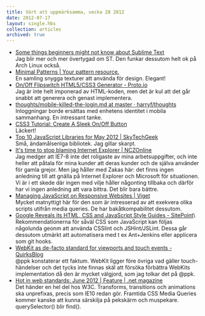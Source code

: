 ```yaml
---
title: Värt att uppmärksamma, vecka 28 2012
date: 2012-07-17
layout: single.hbs
collection: articles
archived: true
---
```

-   [Some things beginners might not know about Sublime
    Text](http://blog.alainmeier.com/post/27255145114/some-things-beginners-might-not-know-about-sublime-text)\
    Jag blir mer och mer övertygad om ST. Den funkar dessutom helt ok på
    Arch Linux också.
-   [Minimal Patterns \| Your pattern
    resource.](http://www.minimal-patterns.com/)\
    En samling snygga texturer att använda för design. Elegant!
-   [On/Off Flipswitch HTML5/CSS3 Generator -
    Proto.io](http://proto.io/freebies/onoff/)\
    Jag är inte helt imponerad av HTML-koden, men det är kul att det går
    snabbt att generera och genast implementera.
-   [thoughts/mobile-killed-the-login.md at master ·
    harryf/thoughts](https://github.com/harryf/thoughts/blob/master/mobile-killed-the-login.md)\
    Inloggningar borde ersättas med enhetens identitet i mobila
    sammanhang. En intressant tanke.
-   [CSS3 Tutorial: Create A Sleek On/Off
    Button](http://www.hongkiat.com/blog/css3-on-off-button/)\
    Läckert!
-   [Top 10 JavaScript Libraries for May 2012 \|
    SkyTechGeek](http://skytechgeek.com/2012/06/javascript-libraries/)\
    Små, ändamålsenlga bibliotek. Jag gillar skarpt.
-   [It's time to stop blaming Internet Explorer \|
    NCZOnline](http://www.nczonline.net/blog/2012/07/11/its-time-to-stop-blaming-internet-explorer/)\
    Jag medger att IE7-8 inte det roligaste av mina arbetsuppgifter, och
    inte heller att påtala för mina kunder att deras kunder och de
    själva använder för gamla grejor. Men jag håller med Zakas här: det
    finns ingen anledning till att gnälla på Internet Explorer och
    Microsoft för situationen. Vi är i ett skede där ingen med vilje
    håller någonting tillbaka och därför har vi ingen anledning att vara
    bittra. Det blir bara bättre.
-   [Managing JavaScript on Responsive Websites \|
    Viget](http://viget.com/inspire/managing-javascript-on-responsive-websites)\
    Mycket matnyttigt här för den som är intresserad av att exekvera
    olika scripts utifrån media queries. De har bakåtkompabilitet
    dessutom.
-   [Google Reveals its HTML, CSS and JavaScript Style Guides -
    SitePoint](http://www.sitepoint.com/google-html-css-javascript-style-guides/#fbid=0-JmxfM-S7_)\
    Rekommendationerna för såväl CSS som JavaScript kan följas någolunda
    geonm att använda CSSlint och JSHint/JSLint. Dessa går dessutom
    utmärkt att automatisera med t ex Ant+Jenkins eller applicera som
    git hooks.
-   [WebKit as de-facto standard for viewports and touch events -
    QuirksBlog](http://www.quirksmode.org/blog/archives/2012/07/webkit_as_defac.html)\
    \@ppk konstaterar ett faktum. WebKit ligger före övriga vad gäller
    touch-händelser och det tycks inte finnas skäl att försöka förbättra
    WebKits implementation då den är mycket välgjord, som jag tolkar det
    på \@ppk.
-   [Hot in web standards: June 2012 \| Feature \| .net
    magazine](http://www.netmagazine.com/features/hot-web-standards-june-2012)\
    Det händer en hel del hos W3C. Transforms, transitions och
    animations ska unprefixas, precis som IE10 redan gör. Framtida CSS
    Media Queries kommer kanske att kunna särskilja på pekskärm och
    muspekare. querySelector() blir find().